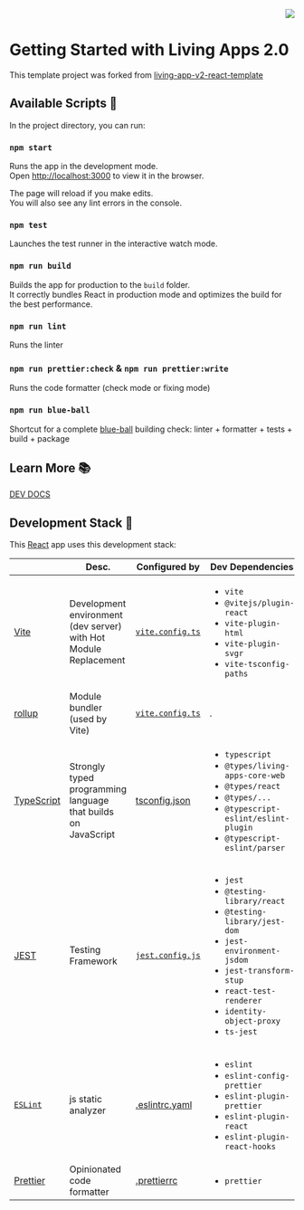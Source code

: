 <p align="right">
  <img src="https://flat.badgen.net/badge/LivingApps/%20v2.0/pink"/>
</p>

# Getting Started with Living Apps 2.0

This template project was forked from [living-app-v2-react-template](https://github.com/Telefonica/living-app-v2-react-template)

## Available Scripts 🚀

In the project directory, you can run:

### `npm start`

Runs the app in the development mode.\
Open [http://localhost:3000](http://localhost:3000) to view it in the browser.

The page will reload if you make edits.\
You will also see any lint errors in the console.

### `npm test`

Launches the test runner in the interactive watch mode.

### `npm run build`

Builds the app for production to the `build` folder.\
It correctly bundles React in production mode and optimizes the build for the best performance.

### `npm run lint`

Runs the linter

### `npm run prettier:check` & `npm run prettier:write`

Runs the code formatter (check mode or fixing mode)

### `npm run blue-ball`

Shortcut for a complete [blue-ball](https://www.jenkins.io/blog/2012/03/13/why-does-jenkins-have-blue-balls/) building check: linter + formatter + tests + build + package

## Learn More 📚

[DEV DOCS]('https://la-docs.apps.ocp-epg.tid.es/docs/intro/')

## Development Stack 🥞

This [React](https://reactjs.org/) app uses this development stack:

|                                               | Desc.                                                            | Configured by                      | Dev Dependencies                                                                                                                                                                                                                             |
| :-------------------------------------------- | ---------------------------------------------------------------- | ---------------------------------- | -------------------------------------------------------------------------------------------------------------------------------------------------------------------------------------------------------------------------------------------- |
| [Vite](https://vitejs.dev/)                   | Development environment (dev server) with Hot Module Replacement | [`vite.config.ts`](vite.config.ts) | <ul><li>`vite`</li><li>`@vitejs/plugin-react`</li><li>`vite-plugin-html`</li><li>`vite-plugin-svgr`</li><li>`vite-tsconfig-paths`</li></ul>                                                                                                  |
| [rollup](https://rollupjs.org/guide/en/)      | Module bundler (used by Vite)                                    | [`vite.config.ts`](vite.config.ts) | .                                                                                                                                                                                                                                            |
| [TypeScript](https://www.typescriptlang.org/) | Strongly typed programming language that builds on JavaScript    | [tsconfig.json](tsconfig.json)     | <ul><li>`typescript`</li><li>`@types/living-apps-core-web`</li><li>`@types/react`</li><li>`@types/...`</li><li>`@typescript-eslint/eslint-plugin`</li><li>`@typescript-eslint/parser`</li></ul>                                              |
| [JEST](https://jestjs.io/)                    | Testing Framework                                                | [`jest.config.js`](jest.config.js) | <ul><li>`jest`</li><li>`@testing-library/react`</li><li>`@testing-library/jest-dom`</li><li>`jest-environment-jsdom`</li><li>`jest-transform-stup`</li><li>`react-test-renderer`</li><li>`identity-object-proxy`</li><li>`ts-jest`</li></ul> |
| [`ESLint`](https://eslint.org/)               | js static analyzer                                               | [.eslintrc.yaml](.eslintrc.yaml)   | <ul><li>`eslint`</li><li>`eslint-config-prettier`</li><li>`eslint-plugin-prettier`</li><li>`eslint-plugin-react`</li><li>`eslint-plugin-react-hooks`</li></ul>                                                                               |
| [Prettier](https://prettier.io/)              | Opinionated code formatter                                       | [.prettierrc](.prettierrc)         | <ul><li>`prettier`</li></ul>                                                                                                                                                                                                                 |
